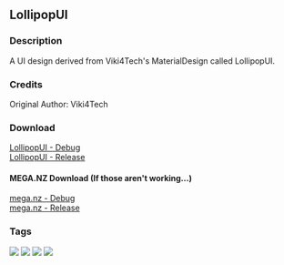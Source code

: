 ## LollipopUI
### Description
A UI design derived from Viki4Tech's MaterialDesign called LollipopUI.

### Credits
Original Author: Viki4Tech

### Download
[LollipopUI - Debug](https://github.com/Lexz-08/LollipopUI/release/download/LollipopUI/LollipopUI-Debug.dll)<br/>
[LollipopUI - Release](https://github.com/Lexz-08/LollipopUI/release/download/LollipopUI/LollipopUI-Release.dll)
#### MEGA.NZ Download (If those aren't working...)
[mega.nz - Debug](https://mega.nz/file/nBV3kCRJ#NmqIUxGKVCzXb4yuGlMWSyNXpekxEAx6jwg9AoH2iRo)<br/>
[mega.nz - Release](https://mega.nz/file/vMcxlKBJ#3BepS8b6Fve_0Lo17CULPZROl9OgiIXCHN4xEoy8oJE)

### Tags
[![](https://img.shields.io/badge/build-stable-brightgreen)](#)
[![](https://img.shields.io/badge/development-on--hold-inactive)](#)
[![](https://img.shields.io/badge/version-1-inactive)](#)
[![](https://img.shields.io/badge/GitHub--Connection-stable-brightgreen)](#)

